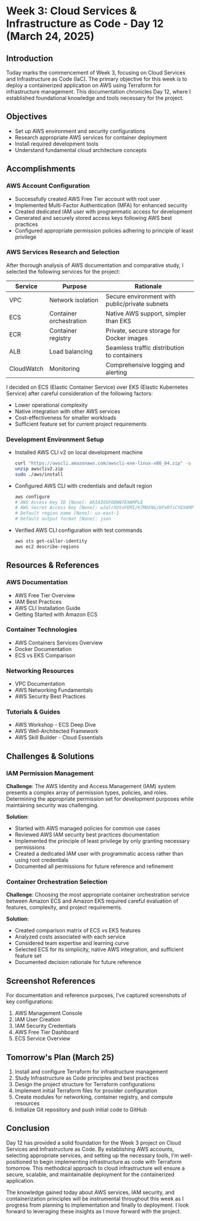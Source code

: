 # Week 3: Cloud Services & Infrastructure as Code - Day 12 (March 24, 2025)

## Introduction

Today marks the commencement of Week 3, focusing on Cloud Services and Infrastructure as Code (IaC). The primary objective for this week is to deploy a containerized application on AWS using Terraform for infrastructure management. This documentation chronicles Day 12, where I established foundational knowledge and tools necessary for the project.

## Objectives

- Set up AWS environment and security configurations
- Research appropriate AWS services for container deployment
- Install required development tools
- Understand fundamental cloud architecture concepts

## Accomplishments

### AWS Account Configuration

- Successfully created AWS Free Tier account with root user
- Implemented Multi-Factor Authentication (MFA) for enhanced security
- Created dedicated IAM user with programmatic access for development
- Generated and securely stored access keys following AWS best practices
- Configured appropriate permission policies adhering to principle of least privilege

### AWS Services Research and Selection

After thorough analysis of AWS documentation and comparative study, I selected the following services for the project:

| Service | Purpose | Rationale |
|---------|---------|-----------|
| VPC | Network isolation | Secure environment with public/private subnets |
| ECS | Container orchestration | Native AWS support, simpler than EKS |
| ECR | Container registry | Private, secure storage for Docker images |
| ALB | Load balancing | Seamless traffic distribution to containers |
| CloudWatch | Monitoring | Comprehensive logging and alerting |

I decided on ECS (Elastic Container Service) over EKS (Elastic Kubernetes Service) after careful consideration of the following factors:
- Lower operational complexity
- Native integration with other AWS services
- Cost-effectiveness for smaller workloads
- Sufficient feature set for current project requirements

### Development Environment Setup

- Installed AWS CLI v2 on local development machine
  ```bash
  curl "https://awscli.amazonaws.com/awscli-exe-linux-x86_64.zip" -o "awscliv2.zip"
  unzip awscliv2.zip
  sudo ./aws/install
  ```

- Configured AWS CLI with credentials and default region
  ```bash
  aws configure
  # AWS Access Key ID [None]: AKIAIOSFODNN7EXAMPLE
  # AWS Secret Access Key [None]: wJalrXUtnFEMI/K7MDENG/bPxRfiCYEXAMPLEKEY
  # Default region name [None]: us-east-1
  # Default output format [None]: json
  ```

- Verified AWS CLI configuration with test commands
  ```bash
  aws sts get-caller-identity
  aws ec2 describe-regions
  ```

## Resources & References

### AWS Documentation
- AWS Free Tier Overview
- IAM Best Practices
- AWS CLI Installation Guide
- Getting Started with Amazon ECS

### Container Technologies
- AWS Containers Services Overview
- Docker Documentation
- ECS vs EKS Comparison

### Networking Resources
- VPC Documentation
- AWS Networking Fundamentals
- AWS Security Best Practices

### Tutorials & Guides
- AWS Workshop - ECS Deep Dive
- AWS Well-Architected Framework
- AWS Skill Builder - Cloud Essentials

## Challenges & Solutions

### IAM Permission Management

**Challenge**: 
The AWS Identity and Access Management (IAM) system presents a complex array of permission types, policies, and roles. Determining the appropriate permission set for development purposes while maintaining security was challenging.

**Solution**:
- Started with AWS managed policies for common use cases
- Reviewed AWS IAM security best practices documentation
- Implemented the principle of least privilege by only granting necessary permissions
- Created a dedicated IAM user with programmatic access rather than using root credentials
- Documented all permissions for future reference and refinement

### Container Orchestration Selection

**Challenge**:
Choosing the most appropriate container orchestration service between Amazon ECS and Amazon EKS required careful evaluation of features, complexity, and project requirements.

**Solution**:
- Created comparison matrix of ECS vs EKS features
- Analyzed costs associated with each service
- Considered team expertise and learning curve
- Selected ECS for its simplicity, native AWS integration, and sufficient feature set
- Documented decision rationale for future reference

## Screenshot References

For documentation and reference purposes, I've captured screenshots of key configurations:

1. AWS Management Console
2. IAM User Creation
3. IAM Security Credentials
4. AWS Free Tier Dashboard
5. ECS Service Overview

## Tomorrow's Plan (March 25)

1. Install and configure Terraform for infrastructure management
2. Study Infrastructure as Code principles and best practices
3. Design the project structure for Terraform configurations
4. Implement initial Terraform files for provider configuration
5. Create modules for networking, container registry, and compute resources
6. Initialize Git repository and push initial code to GitHub

## Conclusion

Day 12 has provided a solid foundation for the Week 3 project on Cloud Services and Infrastructure as Code. By establishing AWS accounts, selecting appropriate services, and setting up the necessary tools, I'm well-positioned to begin implementing infrastructure as code with Terraform tomorrow. This methodical approach to cloud infrastructure will ensure a secure, scalable, and maintainable deployment for the containerized application.

The knowledge gained today about AWS services, IAM security, and containerization principles will be instrumental throughout this week as I progress from planning to implementation and finally to deployment. I look forward to leveraging these insights as I move forward with the project.